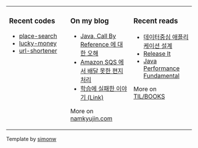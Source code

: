 <table><tr><td valign="top" width="33%">

### Recent codes

<!-- recent_releases starts -->

- [place-search](https://github.com/iamkyu/place-search)
- [lucky-money](https://github.com/iamkyu/lucky-money)
- [url-shortener](https://github.com/iamkyu/url-shortener)
</td><td valign="top" width="34%">

### On my blog

<!-- blog starts -->

- [Java, Call By Reference 에 대한 오해](https://namkyujin.com/post/20191109-java-call-by-reference/)
- [Amazon SQS 에서 배달 못한 편지 처리](https://namkyujin.com/post/20191023-amazon-sqs-dlq/)
- [학습에 실패한 이야기 (Link)](http://woowabros.github.io/experience/2017/12/11/how-to-study.html)
<!-- blog ends -->
More on [namkyujin.com](https://namkyujin.com/)
</td><td valign="top" width="33%">

### Recent reads

<!-- recent_reads starts -->

- [데이터중심 애플리케이션 설계](https://github.com/iamkyu/TIL/blob/master/books/summary/ddia.md)
- [Release It](https://github.com/iamkyu/TIL/blob/master/books/summary/release-it.md)
- [Java Performance Fundamental](https://github.com/iamkyu/TIL/blob/master/books/summary/java-performance-fundamental.md)
<!-- tils ends -->
More on [TIL/BOOKS](https://github.com/iamkyu/TIL/blob/master/books/books.md)
</td></tr></table>


Template by <a href="https://simonwillison.net/2020/Jul/10/self-updating-profile-readme/">simonw</a>

